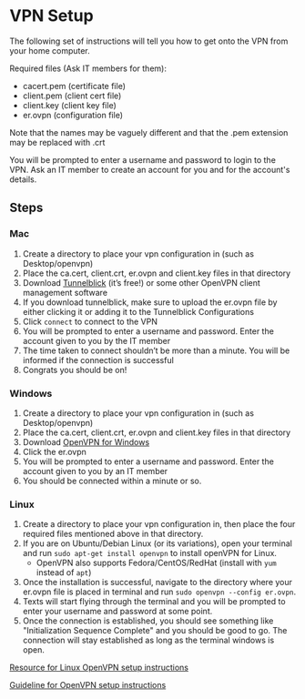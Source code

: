 # VPN Setup

The following set of instructions will tell you how to get onto the VPN from your home computer.

Required files (Ask IT members for them):
- cacert.pem (certificate file)
- client.pem (client cert file)
- client.key (client key file)
- er.ovpn (configuration file)

Note that the names may be vaguely different and that the .pem extension may be replaced with .crt

You will be prompted to enter a username and password to login to the VPN. Ask an IT member to create an account for you and for the account's details.

## Steps
### Mac
1. Create a directory to place your vpn configuration in (such as Desktop/openvpn)
2. Place the ca.cert, client.crt, er.ovpn and client.key files in that directory
3. Download [Tunnelblick](https://tunnelblick.net) (it’s free!) or some other OpenVPN client management software
4. If you download tunnelblick, make sure to upload the er.ovpn file by either clicking it or adding it to the Tunnelblick Configurations
5. Click `connect` to connect to the VPN
6. You will be prompted to enter a username and password. Enter the account given to you by the IT member
7. The time taken to connect shouldn’t be more than a minute. You will be informed if the connection is successful
8. Congrats you should be on!

### Windows
1. Create a directory to place your vpn configuration in (such as Desktop/openvpn)
2. Place the ca.cert, client.crt, er.ovpn and client.key files in that directory
3. Download [OpenVPN for Windows](https://openvpn.net/client-connect-vpn-for-windows/)
4. Click the er.ovpn
5. You will be prompted to enter a username and password. Enter the account given to you by an IT member
6. You should be connected within a minute or so.


### Linux
1. Create a directory to place your vpn configuration in, then place the four required files mentioned above in that directory.
2. If you are on Ubuntu/Debian Linux (or its variations), open your terminal and run `sudo apt-get install openvpn` to install openVPN for Linux. 
    - OpenVPN also supports Fedora/CentOS/RedHat (install with `yum` instead of `apt`)
3. Once the installation is successful, navigate to the directory where your er.ovpn file is placed in terminal and run `sudo openvpn --config er.ovpn`.
4. Texts will start flying through the terminal and you will be prompted to enter your username and password at some point.
5. Once the connection is established, you should see something like "Initialization Sequence Complete" and you should be good to go. The connection will stay established as long as the terminal windows is open.

[Resource for Linux OpenVPN setup instructions](https://openvpn.net/vpn-server-resources/how-to-connect-to-access-server-from-a-linux-computer/)

[Guideline for OpenVPN setup instructions](https://help.ubnt.com/hc/en-us/articles/115015971688-EdgeRouter-OpenVPN-Server)
